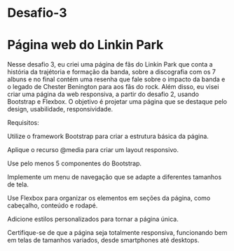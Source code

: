 # Desafio-3
# Página web do Linkin Park
Nesse desafio 3, eu criei uma página de fãs do Linkin Park que conta a história da trajétoria e formação da banda, sobre a discografia com os 7 albuns e no final contém uma resenha que fale sobre o impacto da banda e o legado de Chester Benington para aos fãs do rock.
Além disso, eu visei criar uma página da web responsiva, a partir do desafio 2, usando Bootstrap e Flexbox. O objetivo é projetar uma página que se destaque pelo design, usabilidade, responsividade.

Requisitos:

Utilize o framework Bootstrap para criar a estrutura básica da página.

Aplique o recurso @media para criar um layout responsivo.

Use pelo menos 5 componentes do Bootstrap.

Implemente um menu de navegação que se adapte a diferentes tamanhos de tela.

Use Flexbox para organizar os elementos em seções da página, como cabeçalho, conteúdo e rodapé.

Adicione estilos personalizados para tornar a página única.

Certifique-se de que a página seja totalmente responsiva, funcionando bem em telas de tamanhos variados, desde smartphones até desktops.

